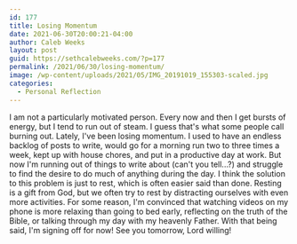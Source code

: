```yaml
---
id: 177
title: Losing Momentum
date: 2021-06-30T20:00:21-04:00
author: Caleb Weeks
layout: post
guid: https://sethcalebweeks.com/?p=177
permalink: /2021/06/30/losing-momentum/
image: /wp-content/uploads/2021/05/IMG_20191019_155303-scaled.jpg
categories:
  - Personal Reflection
---
```

I am not a particularly motivated person. Every now and then I get bursts of energy, but I tend to run out of steam. I guess that's what some people call burning out. Lately, I've been losing momentum. I used to have an endless backlog of posts to write, would go for a morning run two to three times a week, kept up with house chores, and put in a productive day at work. But now I'm running out of things to write about (can't you tell...?) and struggle to find the desire to do much of anything during the day. I think the solution to this problem is just to rest, which is often easier said than done. Resting is a gift from God, but we often try to rest by distracting ourselves with even more activities. For some reason, I'm convinced that watching videos on my phone is more relaxing than going to bed early, reflecting on the truth of the Bible, or talking through my day with my heavenly Father. With that being said, I'm signing off for now! See you tomorrow, Lord willing!